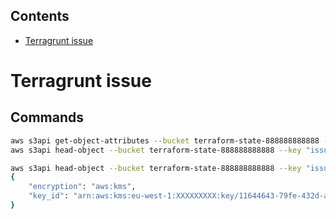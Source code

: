 <!-- START doctoc generated TOC please keep comment here to allow auto update -->
<!-- DON'T EDIT THIS SECTION, INSTEAD RE-RUN doctoc TO UPDATE -->
## Contents

- [Terragrunt issue](#terragrunt-issue)

<!-- END doctoc generated TOC please keep comment here to allow auto update -->

# Terragrunt issue


## Commands

```sh
aws s3api get-object-attributes --bucket terraform-state-888888888888 --key "issues/2492-terraform.tfstate" --object-attributes ObjectParts
aws s3api head-object --bucket terraform-state-888888888888 --key "issues/2492-terraform.tfstate"

aws s3api head-object --bucket terraform-state-888888888888 --key "issues/2492-terraform.tfstate" --query '{encryption:ServerSideEncryption,key_id:SSEKMSKeyId}'
{
    "encryption": "aws:kms",
    "key_id": "arn:aws:kms:eu-west-1:XXXXXXXXX:key/11644643-79fe-432d-ad82-97987979"
}
```